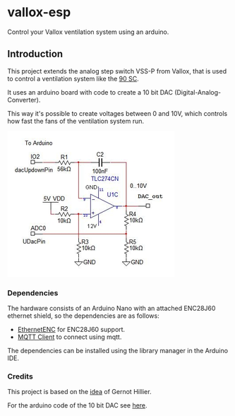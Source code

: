 # vallox-esp
Control your Vallox ventilation system using an arduino.

## Introduction

This project extends the analog step switch VSS-P from Vallox, that is used to control a ventilation system like the [90 SC](http://www.vallox.com/files/412/KAHU90SC_D_280909.pdf).

It uses an arduino board with code to create a 10 bit DAC (Digital-Analog-Converter).

This way it's possible to create voltages between 0 and 10V, which controls how fast the fans of the ventilation system run. 

![Schematic](img/schematic.jpg)

### Dependencies

The hardware consists of an Arduino Nano with an attached ENC28J60 ethernet shield, so the dependencies are as follows:

- [EthernetENC](https://github.com/JAndrassy/EthernetENC) for ENC28J60 support.
- [MQTT Client](https://pubsubclient.knolleary.net) to connect using mqtt.

The dependencies can be installed using the library manager in the Arduino IDE.

### Credits

This project is based on the [idea](http://www.hillier.de/lueftung.php) of Gernot Hillier.

For the arduino code of the 10 bit DAC see [here](http://www.avdweb.nl/arduino/hardware-interfacing/simple-10-bit-dac.html).
